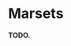 # Marsets
**TODO.**
<!-- % !TEX root = ../main.tex
\section{Archer Kin} \label{kin::marset}
\DndDropCapLine{W}{hile traversing the jungle, be very}
\textit{conscious of your surroundings.
If you stumble upon fiber nests in the trees.
If you hear childlike voices screaming.
Run.
Run as fast as you can.}

\hspace*{\fill} --- Hedwyn's guide to the Chirping Wilds.

The archer kin are a species that resemble large marmosets, barely reaching 90 cm of height.
They share the brown coloration, white ears, and striped tail.
They are small creatures that inhabit the rivers, forests, and jungles of Yuadrem.

They are also known as marsets, or yuathe tle'thal rlue in Jantherlin.
Apart from their size, the other difference from marmosets is their back, which is protected by elongated, pointed quills, used as arrows.

Marsets are an asexual species able to lay eggs at necessity via a ritual after reaching maturity, only limited by the amount of dwellings and social constraints.

\subsection*{Misleading Appearance}
    Marsets don't seem terribly intimidating at first glance.
    They however have an unusual defense mechanism for driving away threats, which includes any unfortunate creature that disturbs their large arboreal colonies.

    Each marset grows specialized quills from their back, with a smooth tip and a base with four flanges, like the fletching of an arrow.
    In additional to making the marsets quite painful to grab, these quills are used as projectiles.

    The little creatures construct their own bows, stripping bark from bendy twigs with their teeth to create the limbs, and harvesting spiderweb for the string.
    The strands are rubbed together with sand, which is done to thicken the bowstring and reduce stickiness in the middle, creating a sophisticated weapon to launch quills at unlucky foes.

    For shorter range, marsets also use hollow reeds to blow their quills as darts.
    It's common for the smarter marsets to apply manure or poison to their arrows and darts, improving their deadliness.

\begin{figure}[!b]
    \centering
    \includegraphics[width=0.48\textwidth]{04kins/img/13marset_brown.png}
\end{figure}

\subsection*{Arboreal Colonies}
    The colonies that the marsets protect are just as complex as their weapons.
    The structures are created from weaving grass and plant fibers around tree branches to create interconnected chambers.

    A single colony can have up to 100 rooms and even more individuals living in it.
    Rooms are assigned a specific function, and are passed down through related members of the colony.

    Nursery rooms are where marsets lay their eggs, which they hatch into fluffy yellow infants.
    Bedrooms are where the adults sleep.
    Storage rooms are where food and various items are stockpiled.

    In farming rooms they deposit a mixture of tough chewed leaves and bark, which then grows mushrooms.
    The little marsets use these rooms to turn otherwise inedible foraged material into something tender and tasty.

    While most marsets can be found in these colonies, some choose to live in cities and towns from other civilizations.
    Here, they usually build interconnected rooms in trees, creating microcosms of the larger colonies.
    Despite their fierceness in their natural environment, marsets are generally regarded as friendly creatures when encountered in urban settings.

\begin{figure}[!t]
    \centering
    \includegraphics[width=0.48\textwidth]{04kins/img/13marset_room.png}
\end{figure}

\subsection*{Repetitive Language}
    Marsets hatch from their eggs already able to speak a strange repetitive language, which is entirely regular and does not evolve.
    This language --- known as Babazano --- can be spoken in one of two ways: soundlessly, with the communication happening through lip reading, or screamed as loud as possible, with no middle ground.
    Despite this, a marset can learn other languages and not constantly scream at the top of their lungs, but they do tend to be loud speakers.

    Babazano has only ten consonants.
    All verbs use a single consonant as their root, so there's only ten verbs.
    By repeating syllables they create new meanings, which makes their language very difficult to understand by the other kins, but for these little creatures it's no issue at all.
    They hear or lip-read a word and instinctively know which one it is.

\subsection*{Exploring Opportunities}
    Marsets don't usually set out on the adventurer's path for leisure, but rather out of necessity.
    They will only leave their colonies to defend their communities or support their friends.
    Only very few will set out to explore the wide world.
    % For them, adventuring is less a career than an opportunity and more of a necessity.

\begin{figure}[!t]
    \centering
    \includegraphics[width=0.48\textwidth]{04kins/img/13marset_bow.png}
\end{figure}

\subsection*{Marset Names}
    Marsets assign names to each other based on distinctive features and accomplishment.
    An individual marset will wear many names during their childhood, and when they settle on one is when they reach adulthood.
    Due to the peculiarity of Babazano, it is a common for the other kins to call them by simple monikers, practice that the marsets despise.
    % Most marsets don't particularly like this, and are very reluctant to accept a nickname given to them.

    \paragraph{Names}
    Do Anana, Do Baba, Do Badada, Do Ebebebebe, Do Ezeze, Do Nono, Do Odododo, Do Uvu, Do Veve, Do Vovovo.

\subsection*{Traits}
    Your marset character has a range of abilities based on its nature and community lifestyle.

    \subparagraph{Ability Score Increase} Your Charisma score is increased by 2, and your Dexterity score is increased by 1.

    \subparagraph{Age} Marsets has a short lifespan, reaching maturity by age 4 and not living much more than 50 years.

    \subparagraph{Alignment} Marsets have a tendency towards helping others, specially in their communities, and are inclined towards the gold tide.

    \subparagraph{Size} Marsets range from 75 to 90 cm.
    They usually have a slender and agile frame, weighing around 20 kg.
    Your size is small.

    \subparagraph{Speed} Your base walking speed is 6 meters, and you have a climbing speed of 6 meters.

    \subparagraph{Glider} You have loose flaps of furry skin between your arms and legs, which allow you to glide short distances at a speed of 6 meters per turn, as long as you are not wearing heavy armor.
    You fall at a rate of 4 meters per turn while gliding, and suffer no falling damage on landing.

    \subparagraph{Sneaky Nature} You have advantage on stealth checks in heavily forested areas.

    \subparagraph{Natural Weapons} You are proficient with shortbows and blowguns, and can use your own quills as arrows or cut them to be used as darts.
    Every day you can gather up to 10 quills from your back to be used in this fashion.

    \subparagraph{Community lifestyle} Despite their loudness, marsets can be very compelling talkers.
    You are competent in the Persuasion skill.

    \subparagraph{Languages} You can speak Babazano from birth, and can lip-read the language.
    You are also able to read and write Leafrunes, a special writing system designed to communicate simple messages to others of your kin.
    Additionally, you know how to speak a language of your choice, but you don't know how to read or write it.

\begin{figure}[!b]
    \centering
    \includegraphics[width=0.48\textwidth]{04kins/img/13marset_colony.png}
\end{figure}

\newpage -->
